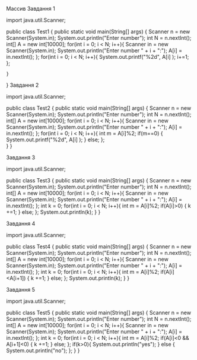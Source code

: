Массив
Завдання 1

import java.util.Scanner;

public class Test1 {
    public static void main(String[] args) {
        Scanner n = new Scanner(System.in);
        System.out.println("Enter number");
        int N = n.nextInt();
        int[] A = new int[10000];
        for(int i = 0; i < N; i++){
        	Scanner in = new Scanner(System.in);
            System.out.println("Enter number " + i + ":");
            A[i] = in.nextInt();
        };
        for(int i = 0; i < N; i++){
            System.out.printf("%2d", A[i] );
            i+=1;
        };
        
    }
}
 			Завдання 2

import java.util.Scanner;

public class Test2 {
    public static void main(String[] args) {
        Scanner n = new Scanner(System.in);
        System.out.println("Enter number");
        int N = n.nextInt();
        int[] A = new int[10000];
        for(int i = 0; i < N; i++){
        	Scanner in = new Scanner(System.in);
            System.out.println("Enter number " + i + ":");
            A[i] = in.nextInt();
        };
        for(int i = 0; i < N; i++){
        	int m = A[i]%2;
        	if(m==0) {
            System.out.printf("%2d", A[i] );
        	}
        	else;
        	};       
    }
}
 
Завдання 3

import java.util.Scanner;

public class Test3 {
    public static void main(String[] args) {
        Scanner n = new Scanner(System.in);
        System.out.println("Enter number");
        int N = n.nextInt();
        int[] A = new int[10000];
        for(int i = 0; i < N; i++){
        	Scanner in = new Scanner(System.in);
            System.out.println("Enter number " + i + ":");
            A[i] = in.nextInt();
        };
        int k = 0;
        for(int i = 0; i < N; i++){
        	int m = A[i]%2;
        	if(A[i]>0) {
            k +=1;
        	}
        	else;
        	};
        	System.out.println(k);
    }
}
 
Завдання 4

import java.util.Scanner;

public class Test4 {
    public static void main(String[] args) {
        Scanner n = new Scanner(System.in);
        System.out.println("Enter number");
        int N = n.nextInt();
        int[] A = new int[10000];
        for(int i = 0; i < N; i++){
        	Scanner in = new Scanner(System.in);
            System.out.println("Enter number " + i + ":");
            A[i] = in.nextInt();
        };
        int k = 0;
        for(int i = 0; i < N; i++){
        	int m = A[i]%2;
        	if(A[i]<A[i+1]) {
            k +=1;
        	}
        	else;
        	};
        	System.out.println(k);
    }
}
 
Завдання 5

import java.util.Scanner;

public class Test5 {
    public static void main(String[] args) {
        Scanner n = new Scanner(System.in);
        System.out.println("Enter number");
        int N = n.nextInt();
        int[] A = new int[10000];
        for(int i = 0; i < N; i++){
        	Scanner in = new Scanner(System.in);
            System.out.println("Enter number " + i + ":");
            A[i] = in.nextInt();
        };
        int k = 0;
        for(int i = 0; i < N; i++){
        	int m = A[i]%2;
        	if(A[i]<0 && A[i+1]<0) {
            k +=1;
        	}
        	else;
        	};
        	if(k>0){
        	System.out.println("yes");
        	}
        	else {
        		System.out.println("no");
        	};
    }
}
 
